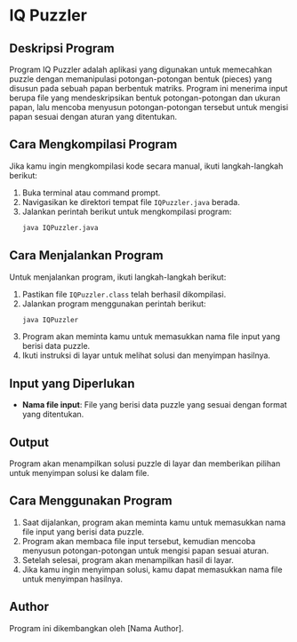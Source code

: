 # IQ Puzzler

## Deskripsi Program
Program IQ Puzzler adalah aplikasi yang digunakan untuk memecahkan puzzle dengan memanipulasi potongan-potongan bentuk (pieces) yang disusun pada sebuah papan berbentuk matriks. Program ini menerima input berupa file yang mendeskripsikan bentuk potongan-potongan dan ukuran papan, lalu mencoba menyusun potongan-potongan tersebut untuk mengisi papan sesuai dengan aturan yang ditentukan.
## Cara Mengkompilasi Program
Jika kamu ingin mengkompilasi kode secara manual, ikuti langkah-langkah berikut:

1. Buka terminal atau command prompt.
2. Navigasikan ke direktori tempat file `IQPuzzler.java` berada.
3. Jalankan perintah berikut untuk mengkompilasi program:
    ```bash
    java IQPuzzler.java
    ```

## Cara Menjalankan Program
Untuk menjalankan program, ikuti langkah-langkah berikut:

1. Pastikan file `IQPuzzler.class` telah berhasil dikompilasi.
2. Jalankan program menggunakan perintah berikut:
    ```bash
    java IQPuzzler
    ```
3. Program akan meminta kamu untuk memasukkan nama file input yang berisi data puzzle.
4. Ikuti instruksi di layar untuk melihat solusi dan menyimpan hasilnya.

## Input yang Diperlukan
- **Nama file input**: File yang berisi data puzzle yang sesuai dengan format yang ditentukan.
  
## Output
Program akan menampilkan solusi puzzle di layar dan memberikan pilihan untuk menyimpan solusi ke dalam file.

## Cara Menggunakan Program
1. Saat dijalankan, program akan meminta kamu untuk memasukkan nama file input yang berisi data puzzle.
2. Program akan membaca file input tersebut, kemudian mencoba menyusun potongan-potongan untuk mengisi papan sesuai aturan.
3. Setelah selesai, program akan menampilkan hasil di layar.
4. Jika kamu ingin menyimpan solusi, kamu dapat memasukkan nama file untuk menyimpan hasilnya.

## Author
Program ini dikembangkan oleh [Nama Author].
